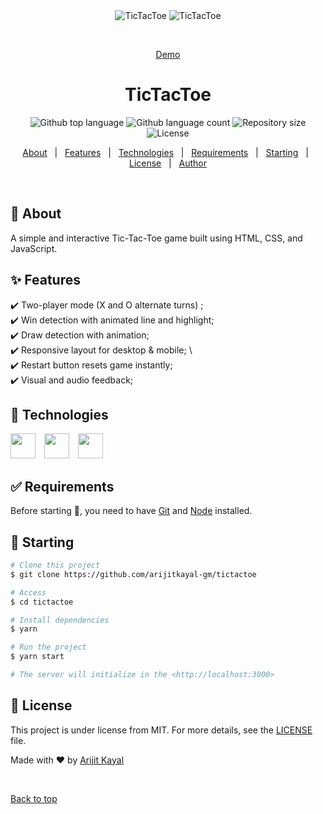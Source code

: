 <div align="center" id="top"> 
  <img src="screenshots/play1.gif" alt="TicTacToe" />
  <img src="screenshots/play2.gif" alt="TicTacToe" />

  &#xa0;

  <a href="https://arijitkayal-gm.github.io/Tic-tac-toe-/">Demo</a>
</div>

<h1 align="center">TicTacToe</h1>

<p align="center">
  <img alt="Github top language" src="https://img.shields.io/github/languages/top/arijitkayal-gm/Tic-tac-toe-?color=56BEB8">

  <img alt="Github language count" src="https://img.shields.io/github/languages/count/arijitkayal-gm/Tic-tac-toe-?color=56BEB8">

  <img alt="Repository size" src="https://img.shields.io/github/repo-size/arijitkayal-gm/Tic-tac-toe-?color=56BEB8">

  <img alt="License" src="https://img.shields.io/github/license/arijitkayal-gm/Tic-tac-toe-?color=56BEB8">

  <!-- <img alt="Github issues" src="https://img.shields.io/github/issues/arijitkayal-gm/Tic-tac-toe-?color=56BEB8" /> -->

  <!-- <img alt="Github forks" src="https://img.shields.io/github/forks/arijitkayal-gm/Tic-tac-toe-?color=56BEB8" /> -->

  <!-- <img alt="Github stars" src="https://img.shields.io/github/stars/arijitkayal-gm/Tic-tac-toe-?color=56BEB8" /> -->
</p>

<!-- Status -->

<!-- <h4 align="center"> 
	🚧  TicTacToe 🚀 Under construction...  🚧
</h4> 

<hr> -->

<p align="center">
  <a href="#dart-about">About</a> &#xa0; | &#xa0; 
  <a href="#sparkles-features">Features</a> &#xa0; | &#xa0;
  <a href="#rocket-technologies">Technologies</a> &#xa0; | &#xa0;
  <a href="#white_check_mark-requirements">Requirements</a> &#xa0; | &#xa0;
  <a href="#checkered_flag-starting">Starting</a> &#xa0; | &#xa0;
  <a href="#memo-license">License</a> &#xa0; | &#xa0;
  <a href="https://github.com/arijitkayal-gm" target="_blank">Author</a>
</p>

<br>

## :dart: About ##

A simple and interactive Tic-Tac-Toe game built using HTML, CSS, and JavaScript.

## :sparkles: Features ##

:heavy_check_mark: Two-player mode (X and O alternate turns) ;\
:heavy_check_mark: Win detection with animated line and highlight;\
:heavy_check_mark: Draw detection with animation;\
:heavy_check_mark:  Responsive layout for desktop & mobile; \  
:heavy_check_mark: Restart button resets game instantly; \
:heavy_check_mark: Visual and audio feedback;

## :rocket: Technologies ##

<div align="left">
  <img src="https://img.shields.io/badge/JavaScript-F7DF1E?logo=javascript&logoColor=black&style=for-the-badge" height="40" />
  <img width="6"/>
  <img src="https://img.shields.io/badge/HTML5-E34F26?logo=html5&logoColor=white&style=for-the-badge" height="40" />
  <img width="6"/>
  <img src="https://img.shields.io/badge/CSS3-1572B6?logo=css3&logoColor=white&style=for-the-badge" height="40" />
</div>

## :white_check_mark: Requirements ##

Before starting :checkered_flag:, you need to have [Git](https://git-scm.com) and [Node](https://nodejs.org/en/) installed.

## :checkered_flag: Starting ##

```bash
# Clone this project
$ git clone https://github.com/arijitkayal-gm/tictactoe

# Access
$ cd tictactoe

# Install dependencies
$ yarn

# Run the project
$ yarn start

# The server will initialize in the <http://localhost:3000>
```

## :memo: License 

This project is under license from MIT. For more details, see the [LICENSE](LICENSE.md) file.

Made with :heart: by <a href="https://github.com/arijitkayal-gm" target="_blank">Arijit Kayal</a>

&#xa0;

<a href="#top">Back to top</a>
